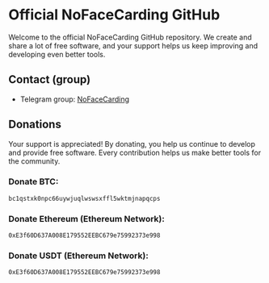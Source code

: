 # Official NoFaceCarding GitHub

Welcome to the official NoFaceCarding GitHub repository. We create and share a lot of free software, and your support helps us keep improving and developing even better tools.

## Contact (group)

- Telegram group: [NoFaceCarding](https://t.me/+Ptqm_K5n1UQ3OTI0)

## Donations

Your support is appreciated! By donating, you help us continue to develop and provide free software. Every contribution helps us make better tools for the community.

### Donate BTC:
`bc1qstxk0npc66uywjuqlwswsxffl5wktmjnapqcps`

### Donate Ethereum (Ethereum Network):
`0xE3f60D637A008E179552EEBC679e75992373e998`

### Donate USDT (Ethereum Network):
`0xE3f60D637A008E179552EEBC679e75992373e998`

